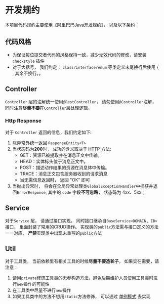 # 开发规约

本项目代码规约主要使用[《阿里巴巴Java开发规约》](https://github.com/alibaba/p3c)， 以及以下条约：

## 代码风格

- 为保证每位提交者代码的风格保持一致，减少无效代码的修改，请安装 `checkstyle` 插件
- 对于大括号， 我们约定： `class/interface/enum` 等类定义末尾换行后使用 `{` , 其余不换行。。

## Controller

`Controller` 层的注解统一使用`@RestController`， 请勿使用`@Controller`注解， 同时注意**尽量不要**在`Controller`层处理逻辑。

### Http Response

对于 `Controller` 返回的信息，我们约定如下:

1. 除异常外统一返回 `ResponseEntity<T>` 
2. 当状态码为**200**时， 成功的含义取决于 HTTP 方法:
    - GET：资源已被提取并在消息正文中传输。
    - HEAD：实体标头位于消息正文中。
    - POST：描述动作结果的资源在消息体中传输。
    - TRACE：消息正文包含服务器收到的请求消息
    - 当无需信息返回时， 返回 "OK" 即可
3. 当抛出异常时， 将会在全局异常处理类`GlobalExceptionHandler`中捕获并返回`ErrorResponse`, 其中的 `code` 字段**不可忽略**， 状态码为 4xx、5xx 。



## Service

对于`Service` 层，  请通过接口实现。 同时接口继承自`BaseService<DOMAIN, ID>`接口， 里面封装了常用的CRUD操作。 实现类的`public`方法需与接口定义的方法一一对应， **严禁**实现类中出现未重写的`public`方法 



## Util

对于工具类， 当前依赖里有相关工具的时候**尽量不要造轮子**， 如果实在需要，请注意：

1. 请用`private`修饰工具类的无参构造方法，避免后期维护人员使用工具类时进行`new`操作的可能性
2. 在工具类中尽量不进行`new`操作
3. 如果工具类中的方法不想用`static`方法修饰， 可以通过 [单例模式](https://www.runoob.com/design-pattern/singleton-pattern.html) 去实现
